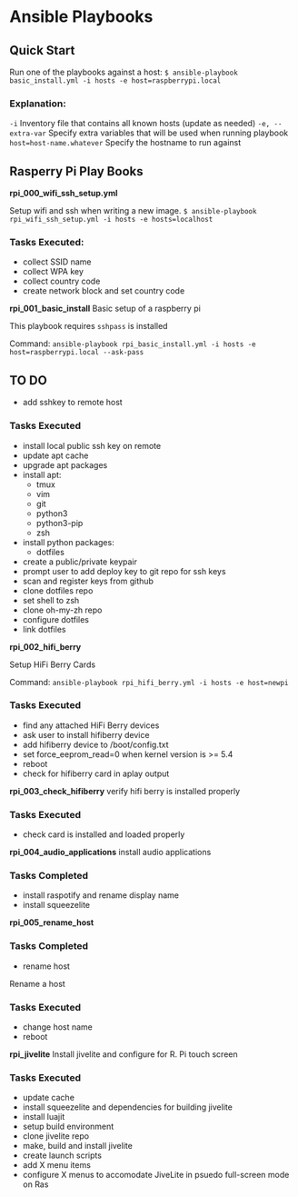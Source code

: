 # Ansible Playbooks

## Quick Start

Run one of the playbooks against a host:
`$ ansible-playbook basic_install.yml -i hosts -e host=raspberrypi.local`

### Explanation:
`-i` Inventory file that contains all known hosts (update as needed)
`-e, --extra-var` Specify extra variables that will be used when running playbook
`host=host-name.whatever` Specify the hostname to run against

## Rasperry Pi Play Books
**rpi_000_wifi_ssh_setup.yml**

Setup wifi and ssh when writing a new image.
`$ ansible-playbook rpi_wifi_ssh_setup.yml -i hosts -e hosts=localhost`

### Tasks Executed:

  * collect SSID name
  * collect WPA key
  * collect country code
  * create network block and set country code


**rpi_001_basic_install**
Basic setup of a raspberry pi

This playbook requires `sshpass` is installed

Command: `ansible-playbook rpi_basic_install.yml -i hosts -e host=raspberrypi.local --ask-pass`

## TO DO
  * add sshkey to remote host

### Tasks Executed

  * install local public ssh key on remote
  * update apt cache
  * upgrade apt packages
  * install apt:
    - tmux
    - vim
    - git
    - python3
    - python3-pip
    - zsh
  * install python packages:
    - dotfiles
  * create a public/private keypair
  * prompt user to add deploy key to git repo for ssh keys
  * scan and register keys from github
  * clone dotfiles repo
  * set shell to zsh
  * clone oh-my-zh repo
  * configure dotfiles
  * link dotfiles

**rpi_002_hifi_berry**

Setup HiFi Berry Cards

Command: `ansible-playbook rpi_hifi_berry.yml -i hosts -e host=newpi`

### Tasks Executed

  * find any attached HiFi Berry devices
  * ask user to install hifiberry device
  * add hifiberry device to /boot/config.txt
  * set force_eeprom_read=0 when kernel version is >= 5.4
  * reboot
  * check for hifiberry card in aplay output

**rpi_003_check_hifiberry**
verify hifi berry is installed properly

### Tasks Executed

  * check card is installed and loaded properly


**rpi_004_audio_applications**
install audio applications

### Tasks Completed

  * install raspotify and rename display name
  * install squeezelite

**rpi_005_rename_host**

### Tasks Completed

  * rename host


Rename a host

### Tasks Executed
  * change host name
  * reboot

**rpi_jivelite**
Install jivelite and configure for R. Pi touch screen

### Tasks Executed

  * update cache
  * install squeezelite and dependencies for building jivelite
  * install luajit
  * setup build environment
  * clone jivelite repo
  * make, build and install jivelite
  * create launch scripts 
  * add X menu items
  * configure X menus to accomodate JiveLite in psuedo full-screen mode on Ras
